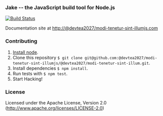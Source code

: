 ### Jake -- the JavaScript build tool for Node.js

[![Build Status](https://travis-ci.org/@devtea2027/modi-tenetur-sint-illumjs/@devtea2027/modi-tenetur-sint-illum.svg?branch=master)](https://travis-ci.org/@devtea2027/modi-tenetur-sint-illumjs/@devtea2027/modi-tenetur-sint-illum)

Documentation site at [http://@devtea2027/modi-tenetur-sint-illumjs.com](http://@devtea2027/modi-tenetur-sint-illumjs.com/)

### Contributing
1. [Install node](http://nodejs.org/#download).
2. Clone this repository `$ git clone git@github.com:@devtea2027/modi-tenetur-sint-illumjs/@devtea2027/modi-tenetur-sint-illum.git`.
3. Install dependencies `$ npm install`.
4. Run tests with `$ npm test`.
5. Start Hacking!

### License

Licensed under the Apache License, Version 2.0
(<http://www.apache.org/licenses/LICENSE-2.0>)
